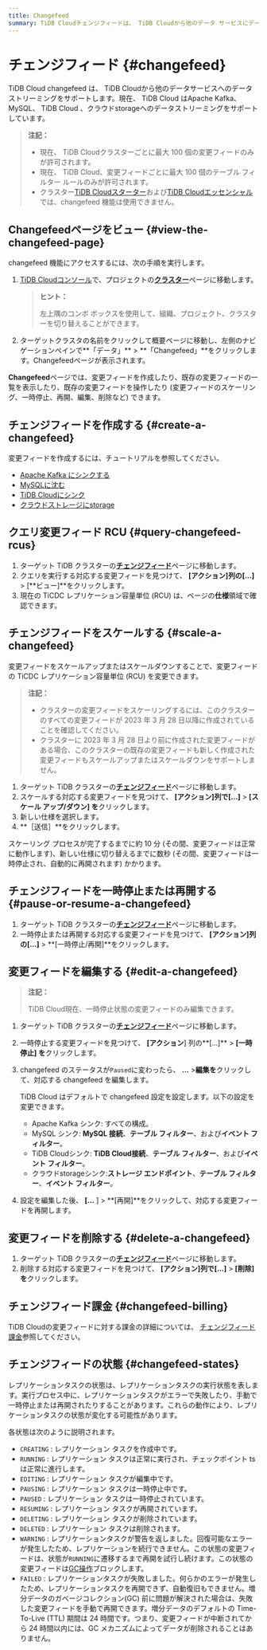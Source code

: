 ```yaml
---
title: Changefeed
summary: TiDB Cloudチェンジフィードは、 TiDB Cloudから他のデータ サービスにデータをストリーミングするのに役立ちます。
---
```


# チェンジフィード {#changefeed}

TiDB Cloud changefeed は、 TiDB Cloudから他のデータサービスへのデータストリーミングをサポートします。現在、 TiDB Cloud はApache Kafka、MySQL、 TiDB Cloud 、クラウドstorageへのデータストリーミングをサポートしています。

> **注記：**
>
> -   現在、 TiDB Cloudクラスターごとに最大 100 個の変更フィードのみが許可されます。
> -   現在、 TiDB Cloud、変更フィードごとに最大 100 個のテーブル フィルター ルールのみが許可されます。
> -   クラスター[TiDB Cloudスターター](/tidb-cloud/select-cluster-tier.md#tidb-cloud-serverless)および[TiDB Cloudエッセンシャル](/tidb-cloud/select-cluster-tier.md#essential)では、changefeed 機能は使用できません。

## Changefeedページをビュー {#view-the-changefeed-page}

changefeed 機能にアクセスするには、次の手順を実行します。

1.  [TiDB Cloudコンソール](https://tidbcloud.com)で、プロジェクトの[**クラスター**](https://tidbcloud.com/project/clusters)ページに移動します。

    > **ヒント：**
    >
    > 左上隅のコンボ ボックスを使用して、組織、プロジェクト、クラスターを切り替えることができます。

2.  ターゲットクラスタの名前をクリックして概要ページに移動し、左側のナビゲーションペインで**「データ」** &gt; **「Changefeed」**をクリックします。Changefeedページが表示されます。

**Changefeed**ページでは、変更フィードを作成したり、既存の変更フィードの一覧を表示したり、既存の変更フィードを操作したり (変更フィードのスケーリング、一時停止、再開、編集、削除など) できます。

## チェンジフィードを作成する {#create-a-changefeed}

変更フィードを作成するには、チュートリアルを参照してください。

-   [Apache Kafka にシンクする](/tidb-cloud/changefeed-sink-to-apache-kafka.md)
-   [MySQLに沈む](/tidb-cloud/changefeed-sink-to-mysql.md)
-   [TiDB Cloudにシンク](/tidb-cloud/changefeed-sink-to-tidb-cloud.md)
-   [クラウドストレージにstorage](/tidb-cloud/changefeed-sink-to-cloud-storage.md)

## クエリ変更フィード RCU {#query-changefeed-rcus}

1.  ターゲット TiDB クラスターの[**チェンジフィード**](#view-the-changefeed-page)ページに移動します。
2.  クエリを実行する対応する変更フィードを見つけて、 **[アクション]**列の**[...]** &gt; [**ビュー]**をクリックします。
3.  現在の TiCDC レプリケーション容量単位 (RCU) は、ページの**仕様**領域で確認できます。

## チェンジフィードをスケールする {#scale-a-changefeed}

変更フィードをスケールアップまたはスケールダウンすることで、変更フィードの TiCDC レプリケーション容量単位 (RCU) を変更できます。

> **注記：**
>
> -   クラスターの変更フィードをスケーリングするには、このクラスターのすべての変更フィードが 2023 年 3 月 28 日以降に作成されていることを確認してください。
> -   クラスターに 2023 年 3 月 28 日より前に作成された変更フィードがある場合、このクラスターの既存の変更フィードも新しく作成された変更フィードもスケールアップまたはスケールダウンをサポートしません。

1.  ターゲット TiDB クラスターの[**チェンジフィード**](#view-the-changefeed-page)ページに移動します。
2.  スケールする対応する変更フィードを見つけて、 **[アクション]**列で**[...]** &gt; **[スケール アップ/ダウン] を**クリックします。
3.  新しい仕様を選択します。
4.  **［送信］**をクリックします。

スケーリング プロセスが完了するまでに約 10 分 (その間、変更フィードは正常に動作します)、新しい仕様に切り替えるまでに数秒 (その間、変更フィードは一時停止され、自動的に再開されます) かかります。

## チェンジフィードを一時停止または再開する {#pause-or-resume-a-changefeed}

1.  ターゲット TiDB クラスターの[**チェンジフィード**](#view-the-changefeed-page)ページに移動します。
2.  一時停止または再開する対応する変更フィードを見つけて、 **[アクション]**列の**[...]** &gt; **[一時停止/再開]**をクリックします。

## 変更フィードを編集する {#edit-a-changefeed}

> **注記：**
>
> TiDB Cloud現在、一時停止状態の変更フィードのみ編集できます。

1.  ターゲット TiDB クラスターの[**チェンジフィード**](#view-the-changefeed-page)ページに移動します。

2.  一時停止する変更フィードを見つけて、 **[アクション**] 列の**[...]** &gt; **[一時停止] を**クリックします。

3.  changefeed のステータスが`Paused`に変わったら、 **...** &gt;**編集を**クリックして、対応する changefeed を編集します。

    TiDB Cloud はデフォルトで changefeed 設定を設定します。以下の設定を変更できます。

    -   Apache Kafka シンク: すべての構成。
    -   MySQL シンク: **MySQL 接続**、**テーブル フィルター**、および**イベント フィルター**。
    -   TiDB Cloudシンク: **TiDB Cloud接続**、**テーブル フィルター**、および**イベント フィルター**。
    -   クラウドstorageシンク:**ストレージ エンドポイント**、**テーブル フィルター**、**イベント フィルター**。

4.  設定を編集した後、 **[...** ] &gt; **[再開]**をクリックして、対応する変更フィードを再開します。

## 変更フィードを削除する {#delete-a-changefeed}

1.  ターゲット TiDB クラスターの[**チェンジフィード**](#view-the-changefeed-page)ページに移動します。
2.  削除する対応する変更フィードを見つけて、 **[アクション]**列で**[...]** &gt; **[削除] を**クリックします。

## チェンジフィード課金 {#changefeed-billing}

TiDB Cloudの変更フィードに対する課金の詳細については、 [チェンジフィード課金](/tidb-cloud/tidb-cloud-billing-ticdc-rcu.md)参照してください。

## チェンジフィードの状態 {#changefeed-states}

レプリケーションタスクの状態は、レプリケーションタスクの実行状態を表します。実行プロセス中に、レプリケーションタスクがエラーで失敗したり、手動で一時停止または再開されたりすることがあります。これらの動作により、レプリケーションタスクの状態が変化する可能性があります。

各状態は次のように説明されます。

-   `CREATING` : レプリケーション タスクを作成中です。
-   `RUNNING` : レプリケーション タスクは正常に実行され、チェックポイント ts は正常に進行します。
-   `EDITING` : レプリケーション タスクが編集中です。
-   `PAUSING` : レプリケーション タスクは一時停止中です。
-   `PAUSED` : レプリケーション タスクは一時停止されています。
-   `RESUMING` : レプリケーション タスクが再開されています。
-   `DELETING` : レプリケーション タスクが削除されています。
-   `DELETED` : レプリケーション タスクは削除されます。
-   `WARNING` : レプリケーションタスクが警告を返しました。回復可能なエラーが発生したため、レプリケーションを続行できません。この状態の変更フィードは、状態が`RUNNING`に遷移するまで再開を試行し続けます。この状態の変更フィードは[GC操作](https://docs.pingcap.com/tidb/stable/garbage-collection-overview)ブロックします。
-   `FAILED` : レプリケーションタスクが失敗しました。何らかのエラーが発生したため、レプリケーションタスクを再開できず、自動復旧もできません。増分データのガベージコレクション(GC) 前に問題が解決された場合は、失敗した変更フィードを手動で再開できます。増分データのデフォルトの Time-To-Live (TTL) 期間は 24 時間です。つまり、変更フィードが中断されてから 24 時間以内には、GC メカニズムによってデータが削除されることはありません。
